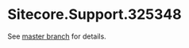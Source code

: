 # Sitecore.Support.325348

See [master branch](https://github.com/sitecoresupport/Sitecore.Support.325348) for details.